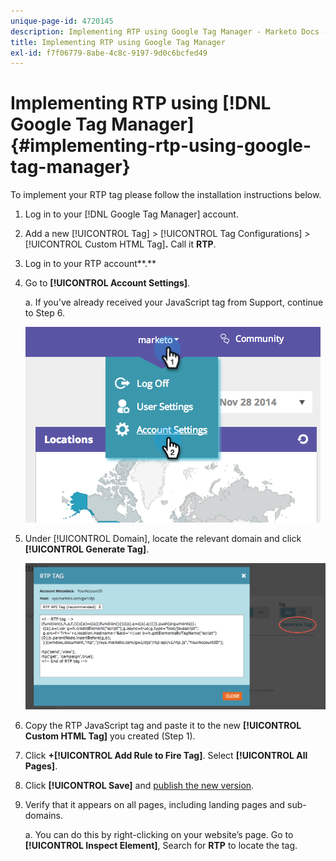 ```yaml
---
unique-page-id: 4720145
description: Implementing RTP using Google Tag Manager - Marketo Docs - Product Documentation
title: Implementing RTP using Google Tag Manager
exl-id: f7f06779-8abe-4c8c-9197-9d0c6bcfed49
---
```

# Implementing RTP using [!DNL Google Tag Manager] {#implementing-rtp-using-google-tag-manager}

To implement your RTP tag please follow the installation instructions below.

1. Log in to your [!DNL Google Tag Manager] account.

1. Add a new [!UICONTROL Tag] > [!UICONTROL Tag Configurations] > [!UICONTROL Custom HTML Tag]**.** Call it **RTP**.

1. Log in to your RTP account**.**

1. Go to **[!UICONTROL Account Settings]**.

   a. If you've already received your JavaScript tag from Support, continue to Step 6.  
  
   ![](assets/image2014-11-30-15-3a19-3a21.png)

1. Under [!UICONTROL Domain], locate the relevant domain and click **[!UICONTROL Generate Tag]**.  
  
   ![](assets/image2014-11-30-15-3a20-3a17.png)

1. Copy the RTP JavaScript tag and paste it to the new **[!UICONTROL Custom HTML Tag]** you created (Step 1).

1. Click **+[!UICONTROL Add Rule to Fire Tag]**. Select **[!UICONTROL All Pages]**.

1. Click **[!UICONTROL Save]** and [publish the new version](https://support.google.com/tagmanager/answer/2699097?hl=en).

1. Verify that it appears on all pages, including landing pages and sub-domains.

   a. You can do this by right-clicking on your website’s page. Go to **[!UICONTROL Inspect Element]**, Search for **RTP** to locate the tag.
